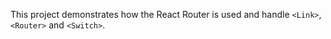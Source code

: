 This project demonstrates how the React Router is used and handle `<Link>`, `<Router>` and `<Switch>`.
